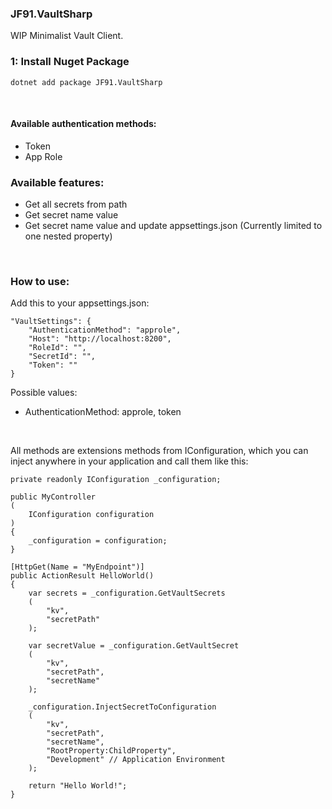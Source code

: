### JF91.VaultSharp

WIP Minimalist Vault Client.

### 1: Install Nuget Package
```
dotnet add package JF91.VaultSharp
```

<br>

#### Available authentication methods:

- Token
- App Role

### Available features:

- Get all secrets from path
- Get secret name value
- Get secret name value and update appsettings.json (Currently limited to one nested property)


<br>

### How to use:

Add this to your appsettings.json:
```
"VaultSettings": {
    "AuthenticationMethod": "approle",
    "Host": "http://localhost:8200",
    "RoleId": "",
    "SecretId": "",
    "Token": ""
}
```
Possible values:

- AuthenticationMethod: approle, token

<br>

All methods are extensions methods from IConfiguration, which you can inject anywhere in your application and call them like this:

```
private readonly IConfiguration _configuration;

public MyController
(
    IConfiguration configuration
)
{
    _configuration = configuration;
}

[HttpGet(Name = "MyEndpoint")]
public ActionResult HelloWorld()
{
    var secrets = _configuration.GetVaultSecrets
    (
        "kv",
        "secretPath"
    );

    var secretValue = _configuration.GetVaultSecret
    (
        "kv",
        "secretPath",
        "secretName"
    );

    _configuration.InjectSecretToConfiguration
    (
        "kv",
        "secretPath",
        "secretName",
        "RootProperty:ChildProperty",
        "Development" // Application Environment
    );

    return "Hello World!";
}
```